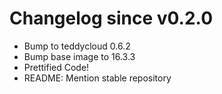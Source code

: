# Changelog since v0.2.0
- Bump to teddycloud 0.6.2 
- Bump base image to 16.3.3 
- Prettified Code! 
- README: Mention stable repository 
